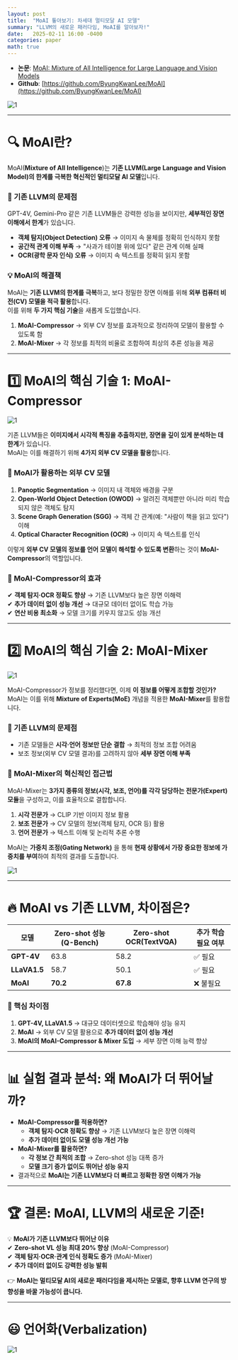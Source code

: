 ```yaml
---
layout: post  
title:  "MoAI 톺아보기: 차세대 멀티모달 AI 모델"  
summary: "LLVM의 새로운 패러다임, MoAI를 알아보자!"  
date:   2025-02-11 16:00 -0400  
categories: paper  
math: true  
---
```


- **논문**: [MoAI: Mixture of All Intelligence for Large Language and Vision Models](https://arxiv.org/abs/2403.07508)  
- **Github**: [https://github.com/ByungKwanLee/MoAI](https://github.com/ByungKwanLee/MoAI)  



![1](/assets/img/post_img/moai/1.gif)



---

# 🔍 MoAI란?  
MoAI(**Mixture of All Intelligence**)는 **기존 LLVM(Large Language and Vision Model)의 한계를 극복한 혁신적인 멀티모달 AI 모델**입니다.  

### 🎯 기존 LLVM의 문제점  
GPT-4V, Gemini-Pro 같은 기존 LLVM들은 강력한 성능을 보이지만, **세부적인 장면 이해에서 한계**가 있습니다.  
- **객체 탐지(Object Detection) 오류** → 이미지 속 물체를 정확히 인식하지 못함  
- **공간적 관계 이해 부족** → "사과가 테이블 위에 있다" 같은 관계 이해 실패  
- **OCR(광학 문자 인식) 오류** → 이미지 속 텍스트를 정확히 읽지 못함  

### 💡 MoAI의 해결책  
MoAI는 **기존 LLVM의 한계를 극복**하고, 보다 정밀한 장면 이해를 위해 **외부 컴퓨터 비전(CV) 모델을 적극 활용**합니다.  
이를 위해 **두 가지 핵심 기술**을 새롭게 도입했습니다.  
1. **MoAI-Compressor** → 외부 CV 정보를 효과적으로 정리하여 모델이 활용할 수 있도록 함  
2. **MoAI-Mixer** → 각 정보를 최적의 비율로 조합하여 최상의 추론 성능을 제공  

---

# 1️⃣ MoAI의 핵심 기술 1: MoAI-Compressor  



![1](/assets/img/post_img/moai/1.png)  



기존 LLVM들은 **이미지에서 시각적 특징을 추출하지만, 장면을 깊이 있게 분석하는 데 한계**가 있습니다.  
MoAI는 이를 해결하기 위해 **4가지 외부 CV 모델을 활용**합니다.  

### 🔹 MoAI가 활용하는 외부 CV 모델  
1. **Panoptic Segmentation** → 이미지 내 객체와 배경을 구분  
2. **Open-World Object Detection (OWOD)** → 알려진 객체뿐만 아니라 미리 학습되지 않은 객체도 탐지  
3. **Scene Graph Generation (SGG)** → 객체 간 관계(예: "사람이 책을 읽고 있다") 이해  
4. **Optical Character Recognition (OCR)** → 이미지 속 텍스트를 인식  

이렇게 **외부 CV 모델의 정보를 언어 모델이 해석할 수 있도록 변환**하는 것이 **MoAI-Compressor**의 역할입니다.  

### 🔹 MoAI-Compressor의 효과  
✔ **객체 탐지·OCR 정확도 향상** → 기존 LLVM보다 높은 장면 이해력  
✔ **추가 데이터 없이 성능 개선** → 대규모 데이터 없이도 학습 가능  
✔ **연산 비용 최소화** → 모델 크기를 키우지 않고도 성능 개선  


---

# 2️⃣ MoAI의 핵심 기술 2: MoAI-Mixer  



![1](/assets/img/post_img/moai/2.png)  



MoAI-Compressor가 정보를 정리했다면, 이제 **이 정보를 어떻게 조합할 것인가?**  
MoAI는 이를 위해 **Mixture of Experts(MoE)** 개념을 적용한 **MoAI-Mixer**를 활용합니다.  

### 🔹 기존 LLVM의 문제점  
- 기존 모델들은 **시각·언어 정보만 단순 결합** → 최적의 정보 조합 어려움  
- 보조 정보(외부 CV 모델 결과)를 고려하지 않아 **세부 장면 이해 부족**  

### 🔹 MoAI-Mixer의 혁신적인 접근법  
MoAI-Mixer는 **3가지 종류의 정보(시각, 보조, 언어)를 각각 담당하는 전문가(Expert) 모듈**을 구성하고, 이를 효율적으로 결합합니다.  
1. **시각 전문가** → CLIP 기반 이미지 정보 활용  
2. **보조 전문가** → CV 모델의 정보(객체 탐지, OCR 등) 활용  
3. **언어 전문가** → 텍스트 이해 및 논리적 추론 수행  

MoAI는 **가중치 조정(Gating Network)** 을 통해 **현재 상황에서 가장 중요한 정보에 가중치를 부여**하여 최적의 결과를 도출합니다.  



![1](/assets/img/post_img/moai/3.png)  




---

# 🔥 MoAI vs 기존 LLVM, 차이점은?  



| 모델 | Zero-shot 성능(Q-Bench) | Zero-shot OCR(TextVQA) | 추가 학습 필요 여부 |  
|------|----------------|----------------|----------------|  
| **GPT-4V** | 63.8 | 58.2 | ✅ 필요 |  
| **LLaVA1.5** | 58.7 | 50.1 | ✅ 필요 |  
| **MoAI** | **70.2** | **67.8** | ❌ 불필요 |  



### 📌 핵심 차이점  
1. **GPT-4V, LLaVA1.5** → 대규모 데이터셋으로 학습해야 성능 유지  
2. **MoAI** → 외부 CV 모델 활용으로 **추가 데이터 없이 성능 개선**  
3. **MoAI의 MoAI-Compressor & Mixer 도입** → 세부 장면 이해 능력 향상  

---

# 📊 실험 결과 분석: 왜 MoAI가 더 뛰어날까?  
- **MoAI-Compressor를 적용하면?**  
  - **객체 탐지·OCR 정확도 향상** → 기존 LLVM보다 높은 장면 이해력  
  - **추가 데이터 없이도 모델 성능 개선 가능**  
- **MoAI-Mixer를 활용하면?**  
  - **각 정보 간 최적의 조합** → Zero-shot 성능 대폭 증가  
  - **모델 크기 증가 없이도 뛰어난 성능 유지**  
- 결과적으로 **MoAI는 기존 LLVM보다 더 빠르고 정확한 장면 이해가 가능**  

---

# 🏆 결론: MoAI, LLVM의 새로운 기준!  

💡 **MoAI가 기존 LLVM보다 뛰어난 이유**  
✔ **Zero-shot VL 성능 최대 20% 향상** (MoAI-Compressor)  
✔ **객체 탐지·OCR·관계 인식 정확도 증가** (MoAI-Mixer)  
✔ **추가 데이터 없이도 강력한 성능 발휘**  

👉 **MoAI는 멀티모달 AI의 새로운 패러다임을 제시하는 모델로, 향후 LLVM 연구의 방향성을 바꿀 가능성이 큽니다.**  

---

# 😃 언어화(Verbalization)



![1](/assets/img/post_img/moai/4.png)  

